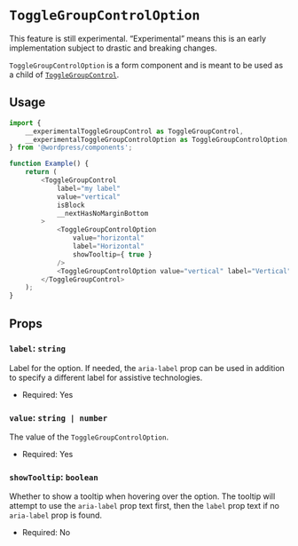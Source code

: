 # `ToggleGroupControlOption`

<div class="callout callout-alert">
This feature is still experimental. “Experimental” means this is an early implementation subject to drastic and breaking changes.
</div>

`ToggleGroupControlOption` is a form component and is meant to be used as a child of [`ToggleGroupControl`](/packages/components/src/toggle-group-control/toggle-group-control/README.md).

## Usage

```js
import {
	__experimentalToggleGroupControl as ToggleGroupControl,
	__experimentalToggleGroupControlOption as ToggleGroupControlOption,
} from '@wordpress/components';

function Example() {
	return (
		<ToggleGroupControl
			label="my label"
			value="vertical"
			isBlock
			__nextHasNoMarginBottom
		>
			<ToggleGroupControlOption
				value="horizontal"
				label="Horizontal"
				showTooltip={ true }
			/>
			<ToggleGroupControlOption value="vertical" label="Vertical" />
		</ToggleGroupControl>
	);
}
```

## Props

### `label`: `string`

Label for the option. If needed, the `aria-label` prop can be used in addition to specify a different label for assistive technologies.

-   Required: Yes

### `value`: `string | number`

The value of the `ToggleGroupControlOption`.

-   Required: Yes

### `showTooltip`: `boolean`

Whether to show a tooltip when hovering over the option. The tooltip will attempt to use the `aria-label` prop text first, then the `label` prop text if no `aria-label` prop is found.

-   Required: No
